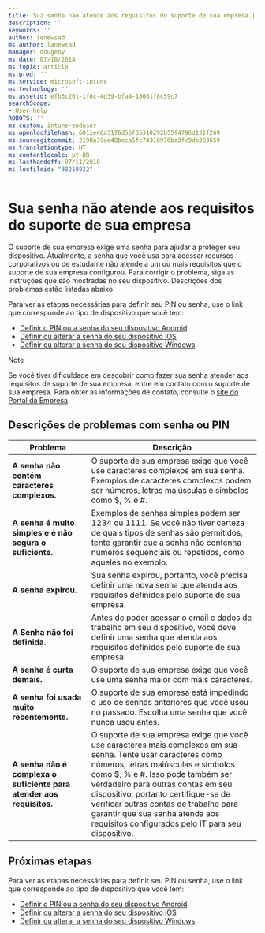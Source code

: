 ```yaml
---
title: Sua senha não atende aos requisitos do suporte de sua empresa | Microsoft Docs
description: ''
keywords: ''
author: lenewsad
ms.author: lanewsad
manager: dougeby
ms.date: 07/10/2018
ms.topic: article
ms.prod: ''
ms.service: microsoft-intune
ms.technology: ''
ms.assetid: efb3c261-1f6c-4d39-bfa4-18661f8c59c7
searchScope:
- User help
ROBOTS: ''
ms.custom: intune-enduser
ms.openlocfilehash: 6011e46a3176d55f35310292b55f4786d131f269
ms.sourcegitcommit: 2198a39ae48beca5fc74316976bc3fc9db363659
ms.translationtype: HT
ms.contentlocale: pt-BR
ms.lasthandoff: 07/11/2018
ms.locfileid: "38219822"
---
```

# <a name="your-password-does-not-meet-your-company-supports-requirements"></a>Sua senha não atende aos requisitos do suporte de sua empresa

O suporte de sua empresa exige uma senha para ajudar a proteger seu dispositivo. Atualmente, a senha que você usa para acessar recursos corporativos ou de estudante não atende a um ou mais requisitos que o suporte de sua empresa configurou. Para corrigir o problema, siga as instruções que são mostradas no seu dispositivo. Descrições dos problemas estão listadas abaixo.

Para ver as etapas necessárias para definir seu PIN ou senha, use o link que corresponde ao tipo de dispositivo que você tem:

- [Definir o PIN ou a senha do seu dispositivo Android](set-your-pin-or-password-android.md)
- [Definir ou alterar a senha do seu dispositivo iOS](set-or-change-your-passcode-ios.md)
- [Definir ou alterar a senha do seu dispositivo Windows](set-or-change-your-password-windows.md)

> [!NOTE]
> Se você tiver dificuldade em descobrir como fazer sua senha atender aos requisitos de suporte de sua empresa, entre em contato com o suporte de sua empresa. Para obter as informações de contato, consulte o [site do Portal da Empresa](https://portal.manage.microsoft.com#HelpDeskDialog).

## <a name="pin-or-password-issue-descriptions"></a>Descrições de problemas com senha ou PIN

| **Problema** | **Descrição** |
|-----------------------------------------------------|------------------------------------------------------------------------------------------------------------------------------------------------------------------------------------------------------------------------------------------------------------------------------------------------------------------------------------------------------------|
| **A senha não contém caracteres complexos.** | O suporte de sua empresa exige que você use caracteres complexos em sua senha. Exemplos de caracteres complexos podem ser números, letras maiúsculas e símbolos como $, % e #. |
| **A senha é muito simples e é não segura o suficiente.** | Exemplos de senhas simples podem ser 1234 ou 1111. Se você não tiver certeza de quais tipos de senhas são permitidos, tente garantir que a senha não contenha números sequenciais ou repetidos, como aqueles no exemplo. |
| **A senha expirou.** | Sua senha expirou, portanto, você precisa definir uma nova senha que atenda aos requisitos definidos pelo suporte de sua empresa. |
| **A Senha não foi definida.** | Antes de poder acessar o email e dados de trabalho em seu dispositivo, você deve definir uma senha que atenda aos requisitos definidos pelo suporte de sua empresa. |
| **A senha é curta demais.** | O suporte de sua empresa exige que você use uma senha maior com mais caracteres. |
| **A senha foi usada muito recentemente.** | O suporte de sua empresa está impedindo o uso de senhas anteriores que você usou no passado. Escolha uma senha que você nunca usou antes. |
| **A senha não é complexa o suficiente para atender aos requisitos.** | O suporte de sua empresa exige que você use caracteres mais complexos em sua senha. Tente usar caracteres como números, letras maiúsculas e símbolos como $, % e #. Isso pode também ser verdadeiro para outras contas em seu dispositivo, portanto certifique-se de verificar outras contas de trabalho para garantir que sua senha atenda aos requisitos configurados pelo IT para seu dispositivo. |

## <a name="next-steps"></a>Próximas etapas

Para ver as etapas necessárias para definir seu PIN ou senha, use o link que corresponde ao tipo de dispositivo que você tem:

- [Definir o PIN ou a senha do seu dispositivo Android](set-your-pin-or-password-android.md)
- [Definir ou alterar a senha do seu dispositivo iOS](set-or-change-your-passcode-ios.md)
- [Definir ou alterar a senha do seu dispositivo Windows](set-or-change-your-password-windows.md)
